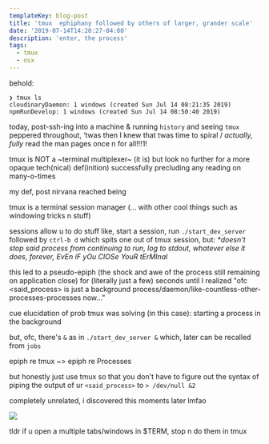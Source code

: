 ```yaml
---
templateKey: blog-post
title: 'tmux  ephiphany followed by others of larger, grander scale'
date: '2019-07-14T14:20:27-04:00'
description: 'enter, the process'
tags:
  - tmux
  - osx
---
```

behold: 

```
❯ tmux ls
cloudinaryDaemon: 1 windows (created Sun Jul 14 08:21:35 2019)
npmRunDevelop: 1 windows (created Sun Jul 14 08:50:40 2019)
```

today, post-ssh-ing into a machine & running `history` and seeing `tmux` peppered throughout, ‘twas then I knew that twas time to spiral / *actually, fully* read the man pages once n for all!!!1! 

tmux is NOT a ~terminal multiplexer~ (it is) but look no further for a more opaque tech(nical) def(inition) successfully precluding any reading on many-o-times

my def, post nirvana reached being 

<div class="green">
  tmux is a terminal session manager (... with other cool things such as windowing tricks n stuff)
</div>

sessions allow u to do stuff like, start a session, run `./start_dev_server`
followed by `ctrl-b d` which spits one out of tmux session, but: _*doesn’t stop said process from continuing to run, log to stdout, whatever else it does, forever, EvEn iF yOu ClOSe YouR tErMInal_

this led to a pseudo-epiph (the shock and awe of the process still remaining on application close) for (literally just a few) seconds until I realized "ofc <said_process> is just a background process/daemon/like-countless-other-processes-processes now..." 

cue elucidation of prob tmux was solving (in this case): starting a process in the background

but, ofc, there's `&` as in `./start_dev_server &` which, later can be recalled from `jobs`

epiph re tmux ~> epiph re Processes

but honestly just use tmux so that you don't have to figure out the syntax of piping the output of ur `<said_process>` to `> /dev/null &2`

completely unrelated, i discovered this moments later lmfao

![](https://res.cloudinary.com/cloudimgts/image/upload/v1563140383/ovhnvm8skiobhegsuip4.png)

tldr if u open a multiple tabs/windows in $TERM, stop n do them in tmux
